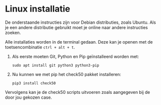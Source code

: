 # Linux installatie
De onderstaande instructies zijn voor Debian distributies, zoals Ubuntu.
Als je een andere distributie gebruikt moet je online naar andere instructies zoeken.

Alle installaties worden in de terminal gedaan.
Deze kan je openen met de toetsencombinatie `ctrl + alt + t`.

1. Als eerste moeten Git, Python en Pip geïnstalleerd worden met:  
    ```
    sudo apt install git python3 python3-pip
    ```
2. Nu kunnen we met pip het check50 pakket installeren:  
    ```
    pip3 install check50
    ```

Vervolgens kan je de check50 scripts uitvoeren zoals aangegeven bij de door jou gekozen case.
